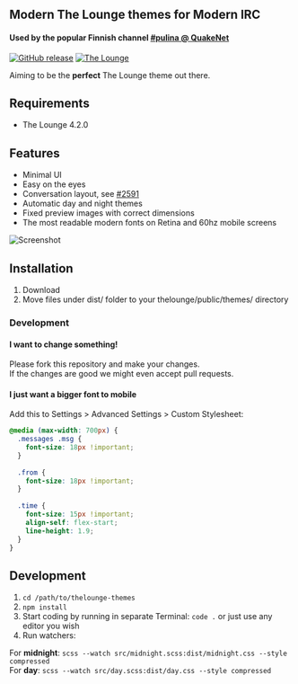 ## Modern The Lounge themes for Modern IRC

#### Used by the popular Finnish channel [#pulina @ QuakeNet](https://www.pulina.fi)

[![GitHub release](https://img.shields.io/github/tag/pulinairc/thelounge-themes.svg?style=flat-square)](https://github.com/pulinairc/thelounge-themes/releases) [![The Lounge](https://img.shields.io/badge/tested%20with%20thelounge-4.2.0-ff9e18.svg?style=flat-square)](https://github.com/thelounge/thelounge)

Aiming to be the **perfect** The Lounge theme out there.

## Requirements

- The Lounge 4.2.0

## Features

- Minimal UI
- Easy on the eyes
- Conversation layout, see [#2591](https://github.com/thelounge/thelounge/pull/2591#issuecomment-785429158)
- Automatic day and night themes
- Fixed preview images with correct dimensions
- The most readable modern fonts on Retina and 60hz mobile screens

![Screenshot](https://i.imgur.com/fOVc5Gt.png "Screenshot")

## Installation

1. Download
2. Move files under dist/ folder to your thelounge/public/themes/ directory

### Development

#### I want to change something!

Please fork this repository and make your changes.<br>
If the changes are good we might even accept pull requests.

#### I just want a bigger font to mobile

Add this to Settings > Advanced Settings > Custom Stylesheet:

``` css
@media (max-width: 700px) {
  .messages .msg {
    font-size: 18px !important;
  }
  
  .from {
    font-size: 18px !important;
  }
  
  .time {
    font-size: 15px !important;
    align-self: flex-start;
    line-height: 1.9;
  }
}
```

## Development

1. `cd /path/to/thelounge-themes`
2. `npm install`
3. Start coding by running in separate Terminal: `code .` or just use any editor you wish
4. Run watchers:

For <b>midnight</b>: `scss --watch src/midnight.scss:dist/midnight.css --style compressed`<br>
For <b>day</b>: `scss --watch src/day.scss:dist/day.css --style compressed`<br>
